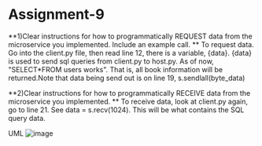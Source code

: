 # Assignment-9
**1)Clear instructions for how to programmatically REQUEST data from the microservice you implemented. Include an example call.
**
To request data. Go into the client.py file, then read line 12, there is a variable, {data}. {data} is used to send sql queries from client.py to host.py. As of now, "SELECT*FROM users works". 
That is, all book information will be returned.Note that data being send out is on line 19, s.sendlall(byte_data)

**2)Clear instructions for how to programmatically RECEIVE data from the microservice you implemented.
** To receive data, look at client.py again, go to line 21. See data = s.recv(1024). This will be what contains the SQL query data.

UML
![image](https://github.com/catsonmars/Assignment-9/assets/11530542/5f521eb6-dfd6-4107-bdee-8c63c2edacc5)
